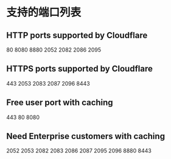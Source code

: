
# 支持的端口列表
## HTTP ports supported by Cloudflare
80
8080
8880
2052
2082
2086
2095

## HTTPS ports supported by Cloudflare
443
2053
2083
2087
2096
8443

## Free user port with caching
443
80
8080

## Need Enterprise customers with caching
2052
2053
2082
2083
2086
2087
2095
2096
8880
8443